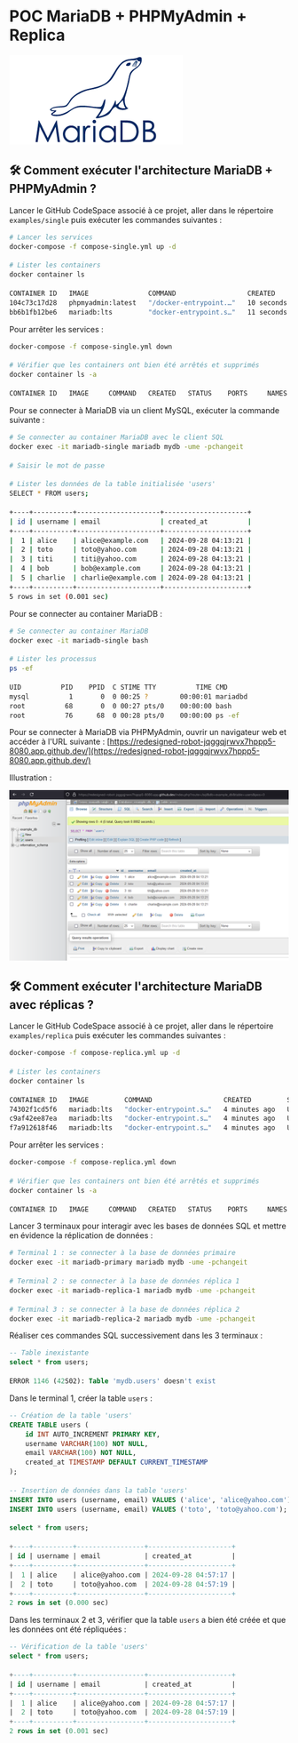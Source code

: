 # POC MariaDB + PHPMyAdmin + Replica

![mariadb-logo](<images/mariadb-logo.png>)

## 🛠️ Comment exécuter l'architecture MariaDB + PHPMyAdmin ?

Lancer le GitHub CodeSpace associé à ce projet, aller dans le répertoire `examples/single` puis exécuter les commandes suivantes :

```bash
# Lancer les services
docker-compose -f compose-single.yml up -d

# Lister les containers
docker container ls

CONTAINER ID   IMAGE               COMMAND                  CREATED          STATUS          PORTS                                       NAMES
104c73c17d28   phpmyadmin:latest   "/docker-entrypoint.…"   10 seconds ago   Up 10 seconds   0.0.0.0:8080->80/tcp, :::8080->80/tcp       phpmyadmin
bb6b1fb12be6   mariadb:lts         "docker-entrypoint.s…"   11 seconds ago   Up 10 seconds   0.0.0.0:3306->3306/tcp, :::3306->3306/tcp   mariadb-single
```

Pour arrêter les services :

```bash
docker-compose -f compose-single.yml down

# Vérifier que les containers ont bien été arrêtés et supprimés
docker container ls -a

CONTAINER ID   IMAGE     COMMAND   CREATED   STATUS    PORTS     NAMES
```

Pour se connecter à MariaDB via un client MySQL, exécuter la commande suivante :

```bash
# Se connecter au container MariaDB avec le client SQL
docker exec -it mariadb-single mariadb mydb -ume -pchangeit

# Saisir le mot de passe

# Lister les données de la table initialisée 'users'
SELECT * FROM users;

+----+----------+---------------------+---------------------+
| id | username | email               | created_at          |
+----+----------+---------------------+---------------------+
|  1 | alice    | alice@example.com   | 2024-09-28 04:13:21 |
|  2 | toto     | toto@yahoo.com      | 2024-09-28 04:13:21 |
|  3 | titi     | titi@yahoo.com      | 2024-09-28 04:13:21 |
|  4 | bob      | bob@example.com     | 2024-09-28 04:13:21 |
|  5 | charlie  | charlie@example.com | 2024-09-28 04:13:21 |
+----+----------+---------------------+---------------------+
5 rows in set (0.001 sec)
```

Pour se connecter au container MariaDB :

```bash
# Se connecter au container MariaDB
docker exec -it mariadb-single bash

# Lister les processus
ps -ef

UID          PID    PPID  C STIME TTY          TIME CMD
mysql          1       0  0 00:25 ?        00:00:01 mariadbd
root          68       0  0 00:27 pts/0    00:00:00 bash
root          76      68  0 00:28 pts/0    00:00:00 ps -ef
```

Pour se connecter à MariaDB via PHPMyAdmin, ouvrir un navigateur web et accéder à l'URL suivante : [https://redesigned-robot-jqggqjrwvx7hppp5-8080.app.github.dev/](https://redesigned-robot-jqggqjrwvx7hppp5-8080.app.github.dev/)

Illustration :

![phpmyadmin](images/phpmyadmin.png)

## 🛠️ Comment exécuter l'architecture MariaDB avec réplicas ?

Lancer le GitHub CodeSpace associé à ce projet, aller dans le répertoire `examples/replica` puis exécuter les commandes suivantes :

```bash
docker-compose -f compose-replica.yml up -d

# Lister les containers
docker container ls

CONTAINER ID   IMAGE         COMMAND                  CREATED         STATUS                   PORTS      NAMES
74302f1cd5f6   mariadb:lts   "docker-entrypoint.s…"   4 minutes ago   Up 4 minutes (healthy)   3306/tcp   mariadb-replica-2
c9af42ee87ea   mariadb:lts   "docker-entrypoint.s…"   4 minutes ago   Up 4 minutes (healthy)   3306/tcp   mariadb-replica-1
f7a912618f46   mariadb:lts   "docker-entrypoint.s…"   4 minutes ago   Up 4 minutes (healthy)   3306/tcp   mariadb-primary
```

Pour arrêter les services :

```bash
docker-compose -f compose-replica.yml down

# Vérifier que les containers ont bien été arrêtés et supprimés
docker container ls -a

CONTAINER ID   IMAGE     COMMAND   CREATED   STATUS    PORTS     NAMES
```

Lancer 3 terminaux pour interagir avec les bases de données SQL et mettre en évidence la réplication de données :

```bash
# Terminal 1 : se connecter à la base de données primaire
docker exec -it mariadb-primary mariadb mydb -ume -pchangeit

# Terminal 2 : se connecter à la base de données réplica 1
docker exec -it mariadb-replica-1 mariadb mydb -ume -pchangeit

# Terminal 3 : se connecter à la base de données réplica 2
docker exec -it mariadb-replica-2 mariadb mydb -ume -pchangeit
```

Réaliser ces commandes SQL successivement dans les 3 terminaux :

```sql
-- Table inexistante
select * from users;

ERROR 1146 (42S02): Table 'mydb.users' doesn't exist
```

Dans le terminal 1, créer la table `users` :

```sql
-- Création de la table 'users'
CREATE TABLE users (
    id INT AUTO_INCREMENT PRIMARY KEY,
    username VARCHAR(100) NOT NULL,
    email VARCHAR(100) NOT NULL,
    created_at TIMESTAMP DEFAULT CURRENT_TIMESTAMP
);

-- Insertion de données dans la table 'users'
INSERT INTO users (username, email) VALUES ('alice', 'alice@yahoo.com');
INSERT INTO users (username, email) VALUES ('toto', 'toto@yahoo.com');

select * from users;

+----+----------+-----------------+---------------------+
| id | username | email           | created_at          |
+----+----------+-----------------+---------------------+
|  1 | alice    | alice@yahoo.com | 2024-09-28 04:57:17 |
|  2 | toto     | toto@yahoo.com  | 2024-09-28 04:57:19 |
+----+----------+-----------------+---------------------+
2 rows in set (0.000 sec)
```

Dans les terminaux 2 et 3, vérifier que la table `users` a bien été créée et que les données ont été répliquées :

```sql
-- Vérification de la table 'users'
select * from users;

+----+----------+-----------------+---------------------+
| id | username | email           | created_at          |
+----+----------+-----------------+---------------------+
|  1 | alice    | alice@yahoo.com | 2024-09-28 04:57:17 |
|  2 | toto     | toto@yahoo.com  | 2024-09-28 04:57:19 |
+----+----------+-----------------+---------------------+
2 rows in set (0.001 sec)
```
